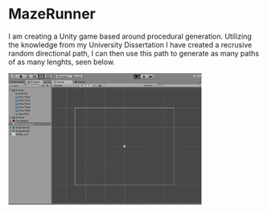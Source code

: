 # MazeRunner
I am creating a Unity game based around procedural generation. Utilizing the knowledge from my University Dissertation I have created a recrusive random directional path, I can then use this path to generate as many paths of as many lenghts, seen below.

![](Images&Gifs/MazeGenGif.gif)
